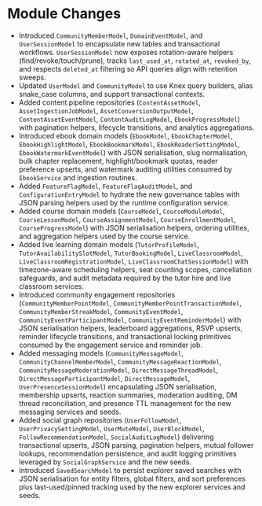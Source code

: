 # Module Changes

- Introduced `CommunityMemberModel`, `DomainEventModel`, and `UserSessionModel` to encapsulate new tables and transactional workflows. `UserSessionModel` now exposes rotation-aware helpers (find/revoke/touch/prune), tracks `last_used_at`, `rotated_at`, `revoked_by`, and respects `deleted_at` filtering so API queries align with retention sweeps.
- Updated `UserModel` and `CommunityModel` to use Knex query builders, alias snake_case columns, and support transactional contexts.
- Added content pipeline repositories (`ContentAssetModel`, `AssetIngestionJobModel`, `AssetConversionOutputModel`, `ContentAssetEventModel`, `ContentAuditLogModel`, `EbookProgressModel`) with pagination helpers, lifecycle transitions, and analytics aggregations.
- Introduced ebook domain models (`EbookModel`, `EbookChapterModel`, `EbookHighlightModel`, `EbookBookmarkModel`, `EbookReaderSettingModel`, `EbookWatermarkEventModel`) with JSON serialisation, slug normalisation, bulk chapter replacement, highlight/bookmark quotas, reader preference upserts, and watermark auditing utilities consumed by `EbookService` and ingestion routines.
- Added `FeatureFlagModel`, `FeatureFlagAuditModel`, and `ConfigurationEntryModel` to hydrate the new governance tables with JSON parsing helpers used by the runtime configuration service.
- Added course domain models (`CourseModel`, `CourseModuleModel`, `CourseLessonModel`, `CourseAssignmentModel`, `CourseEnrollmentModel`, `CourseProgressModel`) with JSON serialisation helpers, ordering utilities, and aggregation helpers used by the course service.
- Added live learning domain models (`TutorProfileModel`, `TutorAvailabilitySlotModel`, `TutorBookingModel`, `LiveClassroomModel`, `LiveClassroomRegistrationModel`, `LiveClassroomChatSessionModel`) with timezone-aware scheduling helpers, seat counting scopes, cancellation safeguards, and audit metadata required by the tutor hire and live classroom services.
- Introduced community engagement repositories (`CommunityMemberPointModel`, `CommunityMemberPointTransactionModel`, `CommunityMemberStreakModel`, `CommunityEventModel`, `CommunityEventParticipantModel`, `CommunityEventReminderModel`) with JSON serialisation helpers, leaderboard aggregations, RSVP upserts, reminder lifecycle transitions, and transactional locking primitives consumed by the engagement service and reminder job.
- Added messaging models (`CommunityMessageModel`, `CommunityChannelMemberModel`, `CommunityMessageReactionModel`, `CommunityMessageModerationModel`, `DirectMessageThreadModel`, `DirectMessageParticipantModel`, `DirectMessageModel`, `UserPresenceSessionModel`) encapsulating JSON serialisation, membership upserts, reaction summaries, moderation auditing, DM thread reconciliation, and presence TTL management for the new messaging services and seeds.
- Added social graph repositories (`UserFollowModel`, `UserPrivacySettingModel`, `UserMuteModel`, `UserBlockModel`, `FollowRecommendationModel`, `SocialAuditLogModel`) delivering transactional upserts, JSON parsing, pagination helpers, mutual follower lookups, recommendation persistence, and audit logging primitives leveraged by `SocialGraphService` and the new seeds.
- Introduced `SavedSearchModel` to persist explorer saved searches with JSON serialisation for entity filters, global filters, and sort preferences plus last-used/pinned tracking used by the new explorer services and seeds.
